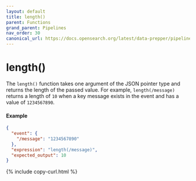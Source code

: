 ```yaml
---
layout: default
title: length()
parent: Functions
grand_parent: Pipelines
nav_order: 30
canonical_url: https://docs.opensearch.org/latest/data-prepper/pipelines/length/
---
```


# length()

The `length()` function takes one argument of the JSON pointer type and returns the length of the passed value. For example, `length(/message)` returns a length of `10` when a key message exists in the event and has a value of `1234567890`.

#### Example 

```json
{
  "event": {
    "/message": "1234567890"
  },
  "expression": "length(/message)",
  "expected_output": 10
}
```
{% include copy-curl.html %}
